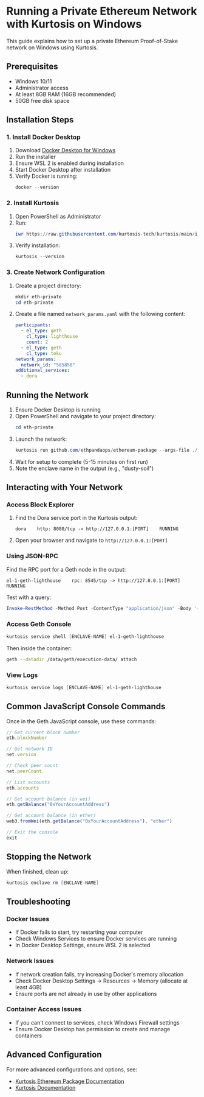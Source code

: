 # Running a Private Ethereum Network with Kurtosis on Windows

This guide explains how to set up a private Ethereum Proof-of-Stake network on Windows using Kurtosis.

## Prerequisites

- Windows 10/11
- Administrator access
- At least 8GB RAM (16GB recommended)
- 50GB free disk space

## Installation Steps

### 1. Install Docker Desktop

1. Download [Docker Desktop for Windows](https://www.docker.com/products/docker-desktop)
2. Run the installer
3. Ensure WSL 2 is enabled during installation
4. Start Docker Desktop after installation
5. Verify Docker is running:
   ```powershell
   docker --version
   ```

### 2. Install Kurtosis

1. Open PowerShell as Administrator
2. Run:
   ```powershell
   iwr https://raw.githubusercontent.com/kurtosis-tech/kurtosis/main/install.ps1 -useb | iex
   ```
3. Verify installation:
   ```powershell
   kurtosis --version
   ```

### 3. Create Network Configuration

1. Create a project directory:
   ```powershell
   mkdir eth-private
   cd eth-private
   ```

2. Create a file named `network_params.yaml` with the following content:
   ```yaml
   participants:
     - el_type: geth
       cl_type: lighthouse
       count: 2
     - el_type: geth
       cl_type: teku
   network_params:
     network_id: "585858"
   additional_services:
     - dora
   ```

## Running the Network

1. Ensure Docker Desktop is running
2. Open PowerShell and navigate to your project directory:
   ```powershell
   cd eth-private
   ```
3. Launch the network:
   ```powershell
   kurtosis run github.com/ethpandaops/ethereum-package --args-file ./network_params.yaml --image-download always
   ```
4. Wait for setup to complete (5-15 minutes on first run)
5. Note the enclave name in the output (e.g., "dusty-soil")

## Interacting with Your Network

### Access Block Explorer

1. Find the Dora service port in the Kurtosis output:
   ```
   dora    http: 8080/tcp -> http://127.0.0.1:[PORT]    RUNNING
   ```
2. Open your browser and navigate to `http://127.0.0.1:[PORT]`

### Using JSON-RPC

Find the RPC port for a Geth node in the output:
```
el-1-geth-lighthouse    rpc: 8545/tcp -> http://127.0.0.1:[PORT]    RUNNING
```

Test with a query:
```powershell
Invoke-RestMethod -Method Post -ContentType "application/json" -Body '{"method":"eth_blockNumber","params":[],"id":1,"jsonrpc":"2.0"}' -Uri "http://127.0.0.1:[PORT]"
```

### Access Geth Console

```powershell
kurtosis service shell [ENCLAVE-NAME] el-1-geth-lighthouse
```

Then inside the container:
```bash
geth --datadir /data/geth/execution-data/ attach
```

### View Logs

```powershell
kurtosis service logs [ENCLAVE-NAME] el-1-geth-lighthouse
```

## Common JavaScript Console Commands

Once in the Geth JavaScript console, use these commands:

```javascript
// Get current block number
eth.blockNumber

// Get network ID
net.version

// Check peer count
net.peerCount

// List accounts
eth.accounts

// Get account balance (in wei)
eth.getBalance("0xYourAccountAddress")

// Get account balance (in ether)
web3.fromWei(eth.getBalance("0xYourAccountAddress"), "ether")

// Exit the console
exit
```

## Stopping the Network

When finished, clean up:
```powershell
kurtosis enclave rm [ENCLAVE-NAME]
```

## Troubleshooting

### Docker Issues
- If Docker fails to start, try restarting your computer
- Check Windows Services to ensure Docker services are running
- In Docker Desktop Settings, ensure WSL 2 is selected

### Network Issues
- If network creation fails, try increasing Docker's memory allocation
- Check Docker Desktop Settings → Resources → Memory (allocate at least 4GB)
- Ensure ports are not already in use by other applications

### Container Access Issues
- If you can't connect to services, check Windows Firewall settings
- Ensure Docker Desktop has permission to create and manage containers

## Advanced Configuration

For more advanced configurations and options, see:
- [Kurtosis Ethereum Package Documentation](https://github.com/ethpandaops/ethereum-package)
- [Kurtosis Documentation](https://docs.kurtosis.com/)